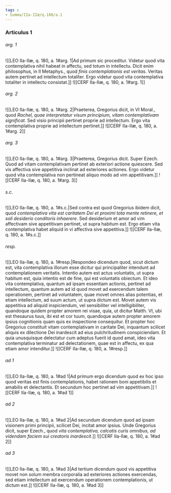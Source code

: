 ```yaml
---
tags : 
- Summa/IIa-IIæ/q.180/a.1
---
```


### Articulus 1

###### arg. 1
![[LEO IIa-IIæ, q. 180, a. 1#arg. 1|Ad primum sic proceditur. Videtur quod vita contemplativa nihil habeat in affectu, sed totum in intellectu. Dicit enim philosophus, in II Metaphys., quod *finis contemplationis est veritas*. Veritas autem pertinet ad intellectum totaliter. Ergo videtur quod vita contemplativa totaliter in intellectu consistat.]]
![[CERF IIa-IIæ, q. 180, a. 1#arg. 1]]

###### arg. 2
![[LEO IIa-IIæ, q. 180, a. 1#arg. 2|Praeterea, Gregorius dicit, in VI Moral., quod *Rachel, quae interpretatur visum principium, vitam contemplativam significat*. Sed visio principii pertinet proprie ad intellectum. Ergo vita contemplativa proprie ad intellectum pertinet.]]
![[CERF IIa-IIæ, q. 180, a. 1#arg. 2]]

###### arg. 3
![[LEO IIa-IIæ, q. 180, a. 1#arg. 3|Praeterea, Gregorius dicit. Super Ezech. Quod ad vitam contemplativam pertinet ab exteriori actione quiescere. Sed vis affectiva sive appetitiva inclinat ad exteriores actiones. Ergo videtur quod vita contemplativa non pertineat aliquo modo ad vim appetitivam.]]
![[CERF IIa-IIæ, q. 180, a. 1#arg. 3]]

###### s.c.
![[LEO IIa-IIæ, q. 180, a. 1#s.c.|Sed contra est quod Gregorius ibidem dicit, quod *contemplativa vita est caritatem Dei et proximi tota mente retinere, et soli desiderio conditoris inhaerere*. Sed desiderium et amor ad vim affectivam sive appetitivam pertinet, ut supra habitum est. Ergo etiam vita contemplativa habet aliquid in vi affectiva sive appetitiva.]]
![[CERF IIa-IIæ, q. 180, a. 1#s.c.]]

###### resp.
![[LEO IIa-IIæ, q. 180, a. 1#resp.|Respondeo dicendum quod, sicut dictum est, vita contemplativa illorum esse dicitur qui principaliter intendunt ad contemplationem veritatis. Intentio autem est actus voluntatis, ut supra habitum est, quia intentio est de fine, qui est voluntatis obiectum. Et ideo vita contemplativa, quantum ad ipsam essentiam actionis, pertinet ad intellectum, quantum autem ad id quod movet ad exercendum talem operationem, pertinet ad voluntatem, quae movet omnes alias potentias, et etiam intellectum, ad suum actum, ut supra dictum est. Movet autem vis appetitiva ad aliquid inspiciendum, vel sensibiliter vel intelligibiliter, quandoque quidem propter amorem rei visae, quia, ut dicitur Matth. VI, ubi est thesaurus tuus, ibi est et cor tuum, quandoque autem propter amorem ipsius cognitionis quam quis ex inspectione consequitur. Et propter hoc Gregorius constituit vitam contemplativam in caritate Dei, inquantum scilicet aliquis ex dilectione Dei inardescit ad eius pulchritudinem conspiciendam. Et quia unusquisque delectatur cum adeptus fuerit id quod amat, ideo vita contemplativa terminatur ad delectationem, quae est in affectu, ex qua etiam amor intenditur.]]
![[CERF IIa-IIæ, q. 180, a. 1#resp.]]

###### ad 1
![[LEO IIa-IIæ, q. 180, a. 1#ad 1|Ad primum ergo dicendum quod ex hoc ipso quod veritas est finis contemplationis, habet rationem boni appetibilis et amabilis et delectantis. Et secundum hoc pertinet ad vim appetitivam.]]
![[CERF IIa-IIæ, q. 180, a. 1#ad 1]]

###### ad 2
![[LEO IIa-IIæ, q. 180, a. 1#ad 2|Ad secundum dicendum quod ad ipsam visionem primi principii, scilicet Dei, incitat amor ipsius. Unde Gregorius dicit, super Ezech., quod *vita contemplativa, calcatis curis omnibus, ad videndam faciem sui creatoris inardescit*.]]
![[CERF IIa-IIæ, q. 180, a. 1#ad 2]]

###### ad 3
![[LEO IIa-IIæ, q. 180, a. 1#ad 3|Ad tertium dicendum quod vis appetitiva movet non solum membra corporalia ad exteriores actiones exercendas, sed etiam intellectum ad exercendum operationem contemplationis, ut dictum est.]]
![[CERF IIa-IIæ, q. 180, a. 1#ad 3]]

